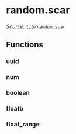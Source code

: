 # random.scar

*Source: `lib/random.scar`*

## Functions

### uuid

### num

### boolean

### floatb

### float_range

